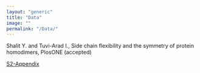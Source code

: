 ```yaml
---
layout: "generic"
title: "Data"
image: ""
permalink: "/Data/"
---
```




  
Shalit Y. and Tuvi-Arad I., Side chain flexibility and the symmetry of protein homodimers, PlosONE (accepted)

[S2-Appendix](/assets/data/S2-appendix.xlsx)
<!--[Symmetry of Protein Homodimers](/assets/data/S2-appendix.xlsx)-->
